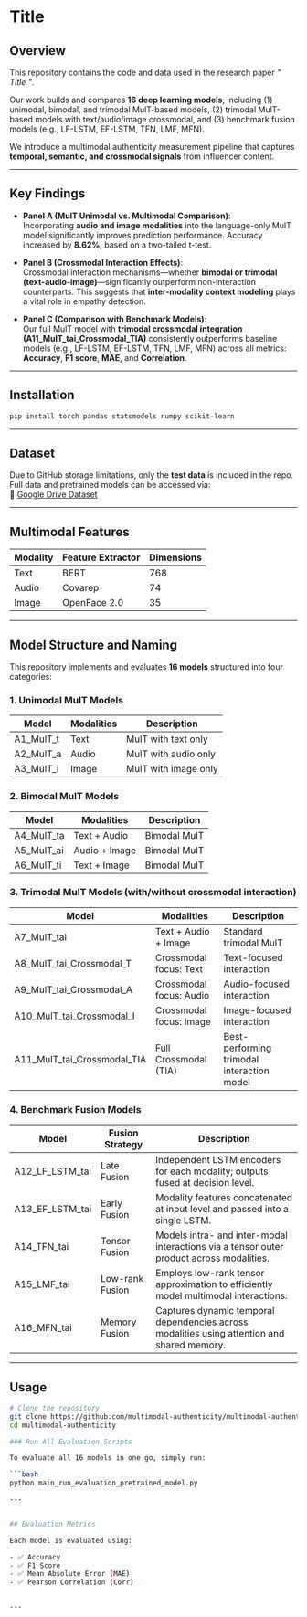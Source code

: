 # Title

## Overview

This repository contains the code and data used in the research paper *" Title  "*.

Our work builds and compares **16 deep learning models**, including (1) unimodal, bimodal, and trimodal MulT-based models, (2) trimodal MulT-based models with text/audio/image crossmodal, and (3) benchmark fusion models (e.g., LF-LSTM, EF-LSTM, TFN, LMF, MFN).

We introduce a multimodal authenticity measurement pipeline that captures **temporal, semantic, and crossmodal signals** from influencer content.

---

## Key Findings

- **Panel A (MulT Unimodal vs. Multimodal Comparison)**:  
  Incorporating **audio and image modalities** into the language-only MulT model significantly improves prediction performance. Accuracy increased by **8.62%**, based on a two-tailed t-test.

- **Panel B (Crossmodal Interaction Effects)**:  
  Crossmodal interaction mechanisms—whether **bimodal or trimodal (text-audio-image)**—significantly outperform non-interaction counterparts. This suggests that **inter-modality context modeling** plays a vital role in empathy detection.

- **Panel C (Comparison with Benchmark Models)**:  
  Our full MulT model with **trimodal crossmodal integration (A11_MulT_tai_Crossmodal_TIA)** consistently outperforms baseline models (e.g., LF-LSTM, EF-LSTM, TFN, LMF, MFN) across all metrics: **Accuracy**, **F1 score**, **MAE**, and **Correlation**.

---

## Installation

```bash
pip install torch pandas statsmodels numpy scikit-learn
```

---

## Dataset

Due to GitHub storage limitations, only the **test data** is included in the repo. Full data and pretrained models can be accessed via:  
📂 [Google Drive Dataset](https://drive.google.com/drive/folders/1obcRpOnTbqu2M0_orEyzQHelAOyivFjw)

---

## Multimodal Features

| Modality | Feature Extractor | Dimensions |
|----------|-------------------|------------|
| Text     | BERT              | 768        |
| Audio    | Covarep           | 74         |
| Image    | OpenFace 2.0      | 35         |

---

## Model Structure and Naming

This repository implements and evaluates **16 models** structured into four categories:

### 1. Unimodal MulT Models

| Model        | Modalities | Description            |
|--------------|------------|------------------------|
| A1_MulT_t     | Text       | MulT with text only    |
| A2_MulT_a     | Audio      | MulT with audio only   |
| A3_MulT_i     | Image      | MulT with image only   |

### 2. Bimodal MulT Models

| Model        | Modalities     | Description             |
|--------------|----------------|-------------------------|
| A4_MulT_ta    | Text + Audio   | Bimodal MulT            |
| A5_MulT_ai    | Audio + Image  | Bimodal MulT            |
| A6_MulT_ti    | Text + Image   | Bimodal MulT            |

### 3. Trimodal MulT Models (with/without crossmodal interaction)

| Model        | Modalities                | Description                                  |
|--------------|---------------------------|----------------------------------------------|
| A7_MulT_tai   | Text + Audio + Image      | Standard trimodal MulT                       |
| A8_MulT_tai_Crossmodal_T | Crossmodal focus: Text    | Text-focused interaction                     |
| A9_MulT_tai_Crossmodal_A | Crossmodal focus: Audio   | Audio-focused interaction                    |
| A10_MulT_tai_Crossmodal_I | Crossmodal focus: Image   | Image-focused interaction                    |
| A11_MulT_tai_Crossmodal_TIA | Full Crossmodal (TIA) | Best-performing trimodal interaction model   |

### 4. Benchmark Fusion Models

| Model             | Fusion Strategy       | Description                                                                 |
|------------------|-----------------------|-----------------------------------------------------------------------------|
| A12_LF_LSTM_tai  | Late Fusion           | Independent LSTM encoders for each modality; outputs fused at decision level. |
| A13_EF_LSTM_tai  | Early Fusion          | Modality features concatenated at input level and passed into a single LSTM. |
| A14_TFN_tai      | Tensor Fusion         | Models intra- and inter-modal interactions via a tensor outer product across modalities. |
| A15_LMF_tai      | Low-rank Fusion       | Employs low-rank tensor approximation to efficiently model multimodal interactions. |
| A16_MFN_tai      | Memory Fusion         | Captures dynamic temporal dependencies across modalities using attention and shared memory. |


---

## Usage

```bash
# Clone the repository
git clone https://github.com/multimodal-authenticity/multimodal-authenticity](https://github.com/multimodal-authenticity/multimodal-authenticity).git
cd multimodal-authenticity

### Run All Evaluation Scripts

To evaluate all 16 models in one go, simply run:

```bash
python main_run_evaluation_pretrained_model.py

---


## Evaluation Metrics

Each model is evaluated using:

- ✅ Accuracy  
- ✅ F1 Score  
- ✅ Mean Absolute Error (MAE)  
- ✅ Pearson Correlation (Corr)  


---
